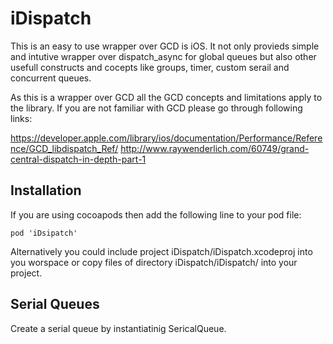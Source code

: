# iDispatch

This is an easy to use wrapper over GCD is iOS. It not only provieds simple and intutive wrapper over dispatch_async for global queues but also other usefull constructs and cocepts like groups, timer, custom serail and concurrent queues.

As this is a wrapper over GCD all the GCD concepts and limitations apply to the library. If you are not familiar with GCD please go through following links:

https://developer.apple.com/library/ios/documentation/Performance/Reference/GCD_libdispatch_Ref/
http://www.raywenderlich.com/60749/grand-central-dispatch-in-depth-part-1

## Installation

If you are using cocoapods then add the following line to your pod file:

```
pod 'iDsipatch'
```

Alternatively you could include project iDispatch/iDispatch.xcodeproj into you worspace or copy files of directory iDispatch/iDispatch/ into your project.

## Serial Queues

Create a serial queue by instantiatinig SericalQueue. 
